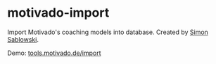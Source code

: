 motivado-import
========

Import Motivado's coaching models into database. Created by [Simon Sablowski](http://www.simsab.net).

Demo: [tools.motivado.de/import](http://tools.motivado.de/import)

